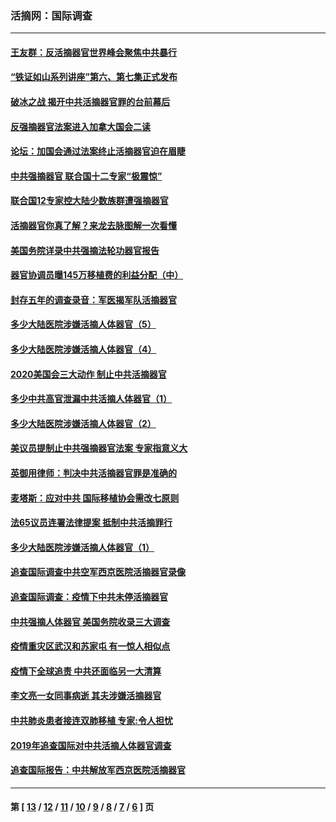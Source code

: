 ### 活摘网：国际调查
---
#### [王友群：反活摘器官世界峰会聚焦中共暴行](../../pages/nf5947/n13250738.md?02160430) 
#### [“铁证如山系列讲座”第六、第七集正式发布](../../pages/nf5947/n13106287.md?02160430) 
#### [破冰之战 揭开中共活摘器官罪的台前幕后](../../pages/nf5947/n13082457.md?02160430) 
#### [反强摘器官法案进入加拿大国会二读](../../pages/nf5947/n13033450.md?02160430) 
#### [论坛：加国会通过法案终止活摘器官迫在眉睫](../../pages/nf5947/n13029839.md?02160430) 
#### [中共强摘器官 联合国十二专家“极震惊”](../../pages/nf5947/n13024313.md?02160430) 
#### [联合国12专家控大陆少数族群遭强摘器官](../../pages/nf5947/n13023877.md?02160430) 
#### [活摘器官你真了解？来龙去脉图解一次看懂](../../pages/nf5947/n13013820.md?02160430) 
#### [美国务院详录中共强摘法轮功器官报告](../../pages/nf5947/n12944519.md?02160430) 
#### [器官协调员曝145万移植费的利益分配（中）](../../pages/nf5947/n12894547.md?02160430) 
#### [封存五年的调查录音：军医揭军队活摘器官](../../pages/nf5947/n12798692.md?02160430) 
#### [多少大陆医院涉嫌活摘人体器官（5）](../../pages/nf5947/n12768383.md?02160430) 
#### [多少大陆医院涉嫌活摘人体器官（4）](../../pages/nf5947/n12664434.md?02160430) 
#### [2020美国会三大动作 制止中共活摘器官](../../pages/nf5947/n12682004.md?02160430) 
#### [多少中共高官泄漏中共活摘人体器官（1）](../../pages/nf5947/n12671234.md?02160430) 
#### [多少大陆医院涉嫌活摘人体器官（2）](../../pages/nf5947/n12655589.md?02160430) 
#### [美议员提制止中共强摘器官法案 专家指意义大](../../pages/nf5947/n12630561.md?02160430) 
#### [英御用律师：判决中共活摘器官罪是准确的](../../pages/nf5947/n12580740.md?02160430) 
#### [麦塔斯：应对中共 国际移植协会需改七原则](../../pages/nf5947/n12514711.md?02160430) 
#### [法65议员连署法律提案 抵制中共活摘罪行](../../pages/nf5947/n12437047.md?02160430) 
#### [多少大陆医院涉嫌活摘人体器官（1）](../../pages/nf5947/n12414284.md?02160430) 
#### [追查国际调查中共空军西京医院活摘器官录像](../../pages/nf5947/n12348837.md?02160430) 
#### [追查国际调查：疫情下中共未停活摘器官](../../pages/nf5947/n12273415.md?02160430) 
#### [中共强摘人体器官 美国务院收录三大调查](../../pages/nf5947/n12181488.md?02160430) 
#### [疫情重灾区武汉和苏家屯 有一惊人相似点](../../pages/nf5947/n12150824.md?02160430) 
#### [疫情下全球追责 中共还面临另一大清算](../../pages/nf5947/n12070397.md?02160430) 
#### [李文亮一女同事病逝 其夫涉嫌活摘器官](../../pages/nf5947/n11957882.md?02160430) 
#### [中共肺炎患者接连双肺移植 专家:令人担忧](../../pages/nf5947/n11945516.md?02160430) 
#### [2019年追查国际对中共活摘人体器官调查](../../pages/nf5947/n11917733.md?02160430) 
#### [追查国际报告：中共解放军西京医院活摘器官](../../pages/nf5947/n11838359.md?02160430) 

---
#### 第 [ [13](./13.md?02160430) / [12](./12.md?02160430) / [11](./11.md?02160430) / [10](./10.md?02160430) / [9](./9.md?02160430) / [8](./8.md?02160430) / [7](./7.md?02160430) / [6](./6.md?02160430) ] 页
